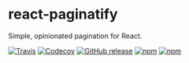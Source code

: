 # react-paginatify
Simple, opinionated pagination for React.

[![Travis](https://img.shields.io/travis/bsokol/react-paginatify.svg?style=flat-square)](https://travis-ci.org/)
[![Codecov](https://img.shields.io/codecov/c/github/briansokol/react-paginatify.svg?style=flat-square)](https://github.com/briansokol/react-paginatify)
[![GitHub release](https://img.shields.io/github/release/briansokol/react-paginatify.svg?style=flat-square)](https://github.com/briansokol/react-paginatify)
[![npm](https://img.shields.io/npm/v/react-paginatify.svg?style=flat-square)](https://www.npmjs.com/package/react-paginatify)
[![npm](https://img.shields.io/npm/l/react-paginatify.svg?style=flat-square)](https://www.npmjs.com/package/react-paginatify)
